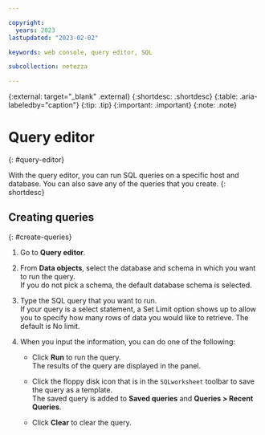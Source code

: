 ```yaml
---

copyright:
  years: 2023
lastupdated: "2023-02-02"

keywords: web console, query editor, SQL

subcollection: netezza

---
```


{:external: target="_blank" .external}
{:shortdesc: .shortdesc}
{:table: .aria-labeledby="caption"}
{:tip: .tip}
{:important: .important}
{:note: .note}

# Query editor
{: #query-editor}

With the query editor, you can run SQL queries on a specific host and database. You can also save any of the queries that you create.
{: shortdesc}

## Creating queries
{: #create-queries}

1. Go to **Query editor**.
1. From **Data objects**, select the database and schema in which you want to run the query.  
If you do not pick a schema, the default database schema is selected.

1. Type the SQL query that you want to run.  
If your query is a select statement, a Set Limit option shows up to allow you to specify how many rows of data you would like to retrieve. The default is No limit.

1. When you input the information, you can do one of the following:

   - Click **Run** to run the query.  
     The results of the query are displayed in the panel.

   - Click the floppy disk icon that is in the `SQLworksheet` toolbar to save the query as a template.  
     The saved query is added to **Saved queries** and **Queries > Recent Queries**.

   - Click **Clear** to clear the query.

